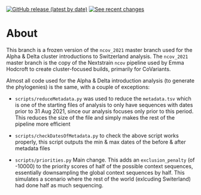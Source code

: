 [![GitHub release (latest by date)](https://img.shields.io/github/v/release/nextstrain/ncov)](https://github.com/nextstrain/ncov/releases)
[![See recent changes](https://img.shields.io/badge/changelog-See%20recent%20changes-blue)](https://docs.nextstrain.org/projects/ncov/en/latest/reference/change_log.html)

# About

This branch is a frozen version of the `ncov_2021` master branch used for the Alpha & Delta cluster introductions to Switzerland analysis.
The `ncov_2021` master branch is the copy of the Nextstrain `ncov` pipeline used by Emma Hodcroft to create cluster-focused builds, primarily for CoVariants.

Almost all code used for the Alpha & Delta introduction analysis (to generate the phylogenies) is the same, with a couple of exceptions:
- `scripts/reduceMetadata.py` was used to reduce the `metadata.tsv` which is one of the starting files of analysis to only have sequences with dates prior to 31 Aug 2021, since our analysis focuses only prior to this period. This reduces the size of the file and simply makes the rest of the pipeline more efficient
- `scripts/checkDatesOfMetadata.py` to check the above script works properly, this script outputs the min & max dates of the before & after metadata files

- `scripts/priorities.py` Main change. This adds an `exclusion_penalty` (of -10000) to the priority scores of half of the possible context sequences, essentially downsampling the global context sequences by half. This simulates a scenario where the rest of the world (exlcuding Switerland) had done half as much sequencing.

